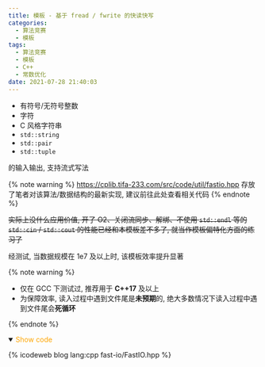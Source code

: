 ```yaml
---
title: 模板 - 基于 fread / fwrite 的快读快写
categories:
  - 算法竞赛
  - 模板
tags:
  - 算法竞赛
  - 模板
  - C++
  - 常数优化
date: 2021-07-28 21:40:03
---
```


- 有符号/无符号整数
- 字符
- C 风格字符串
- `std::string`
- `std::pair`
- `std::tuple`

的输入输出, 支持流式写法

<!-- more -->

{% note warning %}
<https://cplib.tifa-233.com/src/code/util/fastio.hpp> 存放了笔者对该算法/数据结构的最新实现, 建议前往此处查看相关代码
{% endnote %}

~~实际上没什么应用价值, 开了 O2、关闭流同步、解绑、不使用 `std::endl` 等的 `std::cin` / `std::cout` 的性能已经和本模板差不多了, 就当作模板偏特化方面的练习了~~

经测试, 当数据规模在 1e7 及以上时, 该模板效率提升显著

{% note warning %}

- 仅在 GCC 下测试过, 推荐用于 **C++17** 及以上
- 为保障效率, 读入过程中遇到文件尾是**未预期**的, 绝大多数情况下读入过程中遇到文件尾会**死循环**

{% endnote %}

<details open>
<summary><font color='orange'>Show code</font></summary>

{% icodeweb blog lang:cpp fast-io/FastIO.hpp %}

</details>
